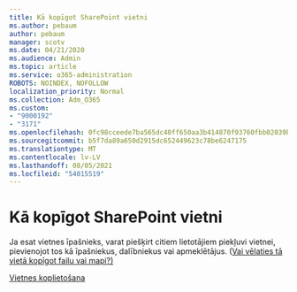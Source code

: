 ```yaml
---
title: Kā kopīgot SharePoint vietni
ms.author: pebaum
author: pebaum
manager: scotv
ms.date: 04/21/2020
ms.audience: Admin
ms.topic: article
ms.service: o365-administration
ROBOTS: NOINDEX, NOFOLLOW
localization_priority: Normal
ms.collection: Adm_O365
ms.custom:
- "9000192"
- "3171"
ms.openlocfilehash: 0fc98cceede7ba565dc40ff650aa3b414870f93760fbb02039bd6f6469fdbf07
ms.sourcegitcommit: b5f7da89a650d2915dc652449623c78be6247175
ms.translationtype: MT
ms.contentlocale: lv-LV
ms.lasthandoff: 08/05/2021
ms.locfileid: "54015519"
---
```

# <a name="how-to-share-a-sharepoint-site"></a>Kā kopīgot SharePoint vietni

Ja esat vietnes īpašnieks, varat piešķirt citiem lietotājiem piekļuvi vietnei, pievienojot tos kā īpašniekus, dalībniekus vai apmeklētājus. ([Vai vēlaties tā vietā kopīgot failu vai mapi?)](https://support.office.com/article/share-sharepoint-files-or-folders-1fe37332-0f9a-4719-970e-d2578da4941c)

[Vietnes koplietošana](https://support.office.com/article/share-a-site-958771a8-d041-4eb8-b51c-afea2eae3658)